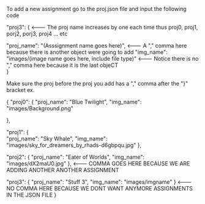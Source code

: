 To add a new assignment go to the proj.json file and input the following code 

"proj3": { <--- The proj name increases by one each time thus proj0, proj1, porj2, porj3, proj4 ... etc

  "proj_name": "(Asssignment name goes here)", <--- A "," comma here because there is another object were going to add
  "img_name": "images/(image name goes here, include file type)" <--- Notice there is no "," comma here because it is the last objeCT        
}

Make sure the proj before the proj you add has a "," comma after the "}" bracket ex.

{
  "proj0": {
   "proj_name": "Blue Twilight",
    "img_name": "images/Background.png"
           
  },
    
  "proj1": {     
    "proj_name": "Sky Whale",
    "img_name": "images/sky_for_dreamers_by_rhads-d6gbpqu.jpg"
  }, 
    
  "proj2": {
    "proj_name": "Eater of Worlds", 
    "img_name": "images/dX2maU0.jpg"
  }, <--- COMMA GOES HERE BECAUSE WE ARE ADDING ANOTHER ANOTHER ASSIGNMENT   
    
  "proj3": {
    "proj_name": "Stuff 3",
    "img_name": "images/imgname"
  } <--- NO COMMA HERE BECAUSE WE DONT WANT ANYMORE ASSIGNMENTS IN THE JSON FILE 
}
